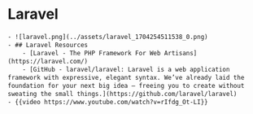 # Laravel
	- ![laravel.png](../assets/laravel_1704254511538_0.png)
	- ## Laravel Resources
		- [Laravel - The PHP Framework For Web Artisans](https://laravel.com/)
		- [GitHub - laravel/laravel: Laravel is a web application framework with expressive, elegant syntax. We’ve already laid the foundation for your next big idea — freeing you to create without sweating the small things.](https://github.com/laravel/laravel)
	- {{video https://www.youtube.com/watch?v=rIfdg_Ot-LI}}